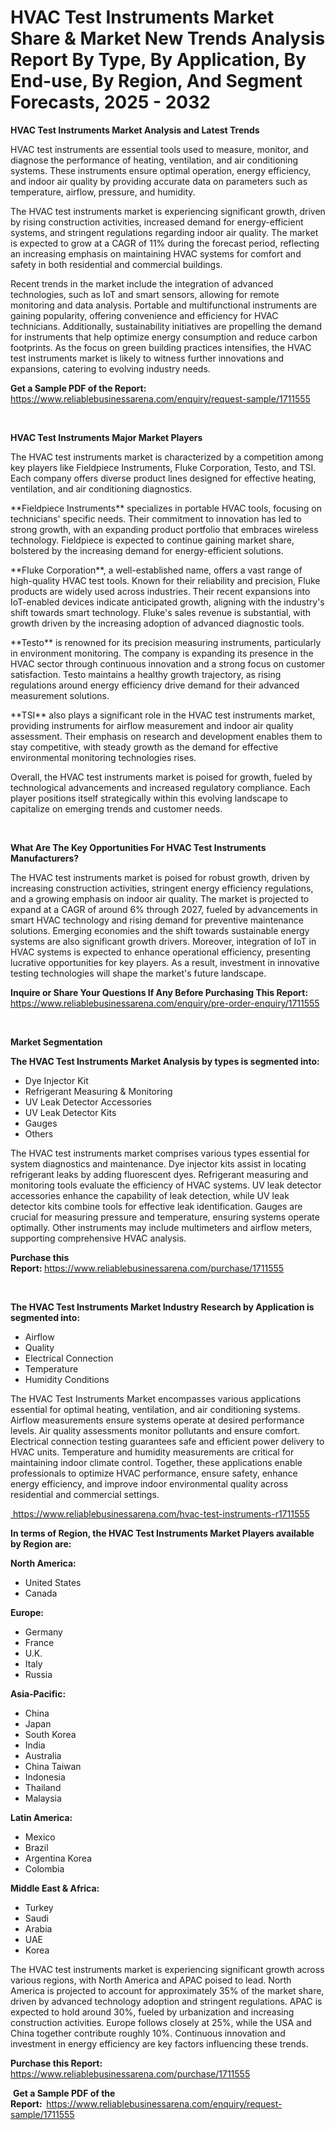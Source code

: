 <p><h1>HVAC Test Instruments Market Share & Market New Trends Analysis Report By Type, By Application, By End-use, By Region, And Segment Forecasts, 2025 - 2032</h1></p><p><strong>HVAC Test Instruments Market Analysis and Latest Trends</strong></p>
<p><p>HVAC test instruments are essential tools used to measure, monitor, and diagnose the performance of heating, ventilation, and air conditioning systems. These instruments ensure optimal operation, energy efficiency, and indoor air quality by providing accurate data on parameters such as temperature, airflow, pressure, and humidity.</p><p>The HVAC test instruments market is experiencing significant growth, driven by rising construction activities, increased demand for energy-efficient systems, and stringent regulations regarding indoor air quality. The market is expected to grow at a CAGR of 11% during the forecast period, reflecting an increasing emphasis on maintaining HVAC systems for comfort and safety in both residential and commercial buildings.</p><p>Recent trends in the market include the integration of advanced technologies, such as IoT and smart sensors, allowing for remote monitoring and data analysis. Portable and multifunctional instruments are gaining popularity, offering convenience and efficiency for HVAC technicians. Additionally, sustainability initiatives are propelling the demand for instruments that help optimize energy consumption and reduce carbon footprints. As the focus on green building practices intensifies, the HVAC test instruments market is likely to witness further innovations and expansions, catering to evolving industry needs.</p></p>
<p><strong>Get a Sample PDF of the Report:&nbsp;</strong> <a href="https://www.reliablebusinessarena.com/enquiry/request-sample/1711555?utm_campaign=2221&utm_medium=2&utm_source=Github&utm_content=ia&utm_term=13042025&utm_id=hvac-test-instruments">https://www.reliablebusinessarena.com/enquiry/request-sample/1711555</a></p>
<p>&nbsp;</p>
<p><strong>HVAC Test Instruments Major Market Players</strong></p>
<p><p>The HVAC test instruments market is characterized by a competition among key players like Fieldpiece Instruments, Fluke Corporation, Testo, and TSI. Each company offers diverse product lines designed for effective heating, ventilation, and air conditioning diagnostics.</p><p>**Fieldpiece Instruments** specializes in portable HVAC tools, focusing on technicians' specific needs. Their commitment to innovation has led to strong growth, with an expanding product portfolio that embraces wireless technology. Fieldpiece is expected to continue gaining market share, bolstered by the increasing demand for energy-efficient solutions.</p><p>**Fluke Corporation**, a well-established name, offers a vast range of high-quality HVAC test tools. Known for their reliability and precision, Fluke products are widely used across industries. Their recent expansions into IoT-enabled devices indicate anticipated growth, aligning with the industry's shift towards smart technology. Fluke's sales revenue is substantial, with growth driven by the increasing adoption of advanced diagnostic tools.</p><p>**Testo** is renowned for its precision measuring instruments, particularly in environment monitoring. The company is expanding its presence in the HVAC sector through continuous innovation and a strong focus on customer satisfaction. Testo maintains a healthy growth trajectory, as rising regulations around energy efficiency drive demand for their advanced measurement solutions. </p><p>**TSI** also plays a significant role in the HVAC test instruments market, providing instruments for airflow measurement and indoor air quality assessment. Their emphasis on research and development enables them to stay competitive, with steady growth as the demand for effective environmental monitoring technologies rises.</p><p>Overall, the HVAC test instruments market is poised for growth, fueled by technological advancements and increased regulatory compliance. Each player positions itself strategically within this evolving landscape to capitalize on emerging trends and customer needs.</p></p>
<p>&nbsp;</p>
<p><strong>What Are The Key Opportunities For HVAC Test Instruments Manufacturers?</strong></p>
<p><p>The HVAC test instruments market is poised for robust growth, driven by increasing construction activities, stringent energy efficiency regulations, and a growing emphasis on indoor air quality. The market is projected to expand at a CAGR of around 6% through 2027, fueled by advancements in smart HVAC technology and rising demand for preventive maintenance solutions. Emerging economies and the shift towards sustainable energy systems are also significant growth drivers. Moreover, integration of IoT in HVAC systems is expected to enhance operational efficiency, presenting lucrative opportunities for key players. As a result, investment in innovative testing technologies will shape the market's future landscape.</p></p>
<p><strong>Inquire or Share Your Questions If Any Before Purchasing This Report:</strong> <a href="https://www.reliablebusinessarena.com/enquiry/pre-order-enquiry/1711555?utm_campaign=2221&utm_medium=2&utm_source=Github&utm_content=ia&utm_term=13042025&utm_id=hvac-test-instruments">https://www.reliablebusinessarena.com/enquiry/pre-order-enquiry/1711555</a></p>
<p>&nbsp;</p>
<p><strong>Market Segmentation</strong></p>
<p><strong>The HVAC Test Instruments Market Analysis by types is segmented into:</strong></p>
<p><ul><li>Dye Injector Kit</li><li>Refrigerant Measuring & Monitoring</li><li>UV Leak Detector Accessories</li><li>UV Leak Detector Kits</li><li>Gauges</li><li>Others</li></ul></p>
<p><p>The HVAC test instruments market comprises various types essential for system diagnostics and maintenance. Dye injector kits assist in locating refrigerant leaks by adding fluorescent dyes. Refrigerant measuring and monitoring tools evaluate the efficiency of HVAC systems. UV leak detector accessories enhance the capability of leak detection, while UV leak detector kits combine tools for effective leak identification. Gauges are crucial for measuring pressure and temperature, ensuring systems operate optimally. Other instruments may include multimeters and airflow meters, supporting comprehensive HVAC analysis.</p></p>
<p><strong>Purchase this Report:&nbsp;</strong><a href="https://www.reliablebusinessarena.com/purchase/1711555?utm_campaign=2221&utm_medium=2&utm_source=Github&utm_content=ia&utm_term=13042025&utm_id=hvac-test-instruments">https://www.reliablebusinessarena.com/purchase/1711555</a></p>
<p>&nbsp;</p>
<p><strong>The HVAC Test Instruments Market Industry Research by Application is segmented into:</strong></p>
<p><ul><li>Airflow</li><li>Quality</li><li>Electrical Connection</li><li>Temperature</li><li>Humidity Conditions</li></ul></p>
<p><p>The HVAC Test Instruments Market encompasses various applications essential for optimal heating, ventilation, and air conditioning systems. Airflow measurements ensure systems operate at desired performance levels. Air quality assessments monitor pollutants and ensure comfort. Electrical connection testing guarantees safe and efficient power delivery to HVAC units. Temperature and humidity measurements are critical for maintaining indoor climate control. Together, these applications enable professionals to optimize HVAC performance, ensure safety, enhance energy efficiency, and improve indoor environmental quality across residential and commercial settings.</p></p>
<p><a href="https://www.reliablebusinessarena.com/hvac-test-instruments-r1711555?utm_campaign=2221&utm_medium=2&utm_source=Github&utm_content=ia&utm_term=13042025&utm_id=hvac-test-instruments">&nbsp;https://www.reliablebusinessarena.com/hvac-test-instruments-r1711555</a></p>
<p><strong>In terms of Region, the HVAC Test Instruments Market Players available by Region are:</strong></p>
<p>
    <p> <strong> North America: </strong>
        <ul>
            <li>United States</li>
            <li>Canada</li>
        </ul>
        </p> 
    <p> <strong> Europe: </strong>
        <ul>
            <li>Germany</li>
            <li>France</li>
            <li>U.K.</li>
            <li>Italy</li>
            <li>Russia</li>
        </ul>
        </p> 
    <p> <strong> Asia-Pacific: </strong>
        <ul>
            <li>China</li>
            <li>Japan</li>
            <li>South Korea</li>
            <li>India</li>
            <li>Australia</li>
            <li>China Taiwan</li>
            <li>Indonesia</li>
            <li>Thailand</li>
            <li>Malaysia</li>
        </ul>
        </p> 
    <p> <strong> Latin America: </strong>
        <ul>
            <li>Mexico</li>
            <li>Brazil</li>
            <li>Argentina Korea</li>
            <li>Colombia</li>
        </ul>
        </p> 
    <p> <strong> Middle East & Africa: </strong>
        <ul>
            <li>Turkey</li>
            <li>Saudi</li>
            <li>Arabia</li>
            <li>UAE</li>
            <li>Korea</li>
        </ul>
    </p>
    </p>
<p><p>The HVAC test instruments market is experiencing significant growth across various regions, with North America and APAC poised to lead. North America is projected to account for approximately 35% of the market share, driven by advanced technology adoption and stringent regulations. APAC is expected to hold around 30%, fueled by urbanization and increasing construction activities. Europe follows closely at 25%, while the USA and China together contribute roughly 10%. Continuous innovation and investment in energy efficiency are key factors influencing these trends.</p></p>
<p><strong>Purchase this Report: </strong><a href="https://www.reliablebusinessarena.com/purchase/1711555?utm_campaign=2221&utm_medium=2&utm_source=Github&utm_content=ia&utm_term=13042025&utm_id=hvac-test-instruments">https://www.reliablebusinessarena.com/purchase/1711555</a></p>
<p>&nbsp;<strong>Get a Sample PDF of the Report:&nbsp;&nbsp;</strong><a href="https://www.reliablebusinessarena.com/enquiry/request-sample/1711555?utm_campaign=2221&utm_medium=2&utm_source=Github&utm_content=ia&utm_term=13042025&utm_id=hvac-test-instruments">https://www.reliablebusinessarena.com/enquiry/request-sample/1711555</a></p>
<p><strong></strong></p>
<p><p></p><p></p><p></p></p>